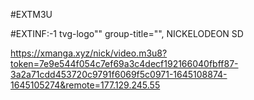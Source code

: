 #EXTM3U

#EXTINF:-1 tvg-logo"" group-title="", NICKELODEON SD

https://xmanga.xyz/nick/video.m3u8?token=7e9e544f054c7ef69a3c4decf192166040fbff87-3a2a71cdd453720c9791f6069f5c0971-1645108874-1645105274&remote=177.129.245.55
